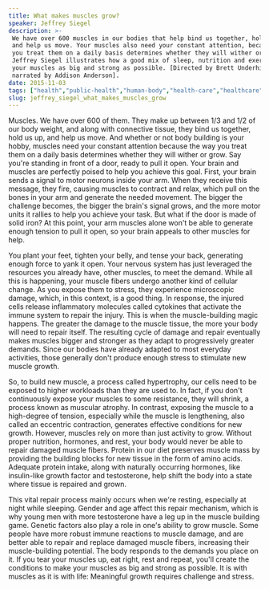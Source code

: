 ```yaml
---
title: What makes muscles grow?
speaker: Jeffrey Siegel
description: >-
 We have over 600 muscles in our bodies that help bind us together, hold us up,
 and help us move. Your muscles also need your constant attention, because the way
 you treat them on a daily basis determines whether they will wither or grow.
 Jeffrey Siegel illustrates how a good mix of sleep, nutrition and exercise keep
 your muscles as big and strong as possible. [Directed by Brett Underhill,
 narrated by Addison Anderson].
date: 2015-11-03
tags: ["health","public-health","human-body","health-care","healthcare","teded","animation","biology","physiology","exercise","science","food"]
slug: jeffrey_siegel_what_makes_muscles_grow
---
```


Muscles. We have over 600 of them. They make up between 1/3 and 1/2 of our body weight,
and along with connective tissue, they bind us together, hold us up, and help us move. And
whether or not body building is your hobby, muscles need your constant attention because
the way you treat them on a daily basis determines whether they will wither or grow. Say
you're standing in front of a door, ready to pull it open. Your brain and muscles are
perfectly poised to help you achieve this goal. First, your brain sends a signal to motor
neurons inside your arm. When they receive this message, they fire, causing muscles to
contract and relax, which pull on the bones in your arm and generate the needed movement.
The bigger the challenge becomes, the bigger the brain's signal grows, and the more motor
units it rallies to help you achieve your task. But what if the door is made of solid
iron? At this point, your arm muscles alone won't be able to generate enough tension to
pull it open, so your brain appeals to other muscles for help.

You plant your feet, tighten your belly, and tense your back, generating enough force to
yank it open. Your nervous system has just leveraged the resources you already have, other
muscles, to meet the demand. While all this is happening, your muscle fibers undergo 
another kind of cellular change. As you expose them to stress, they experience microscopic
damage, which, in this context, is a good thing. In response, the injured cells release
inflammatory molecules called cytokines that activate the immune system to repair the
injury. This is when the muscle-building magic happens. The greater the damage to the
muscle tissue, the more your body will need to repair itself. The resulting cycle of
damage and repair eventually makes muscles bigger and stronger as they adapt to
progressively greater demands. Since our bodies have already adapted to most everyday
activities, those generally don't produce enough stress to stimulate new muscle
growth.

So, to build new muscle, a process called hypertrophy, our cells need to be exposed to
higher workloads than they are used to. In fact, if you don't continuously expose your
muscles to some resistance, they will shrink, a process known as muscular atrophy. In
contrast, exposing the muscle to a high-degree of tension, especially while the muscle is
lengthening, also called an eccentric contraction, generates effective conditions for new
growth. However, muscles rely on more than just activity to grow. Without proper
nutrition, hormones, and rest, your body would never be able to repair damaged muscle
fibers. Protein in our diet preserves muscle mass by providing the building blocks for
new tissue in the form of amino acids. Adequate protein intake, along with naturally
occurring hormones, like insulin-like growth factor and testosterone, help shift the body
into a state where tissue is repaired and grown.

This vital repair process mainly occurs when we're resting, especially at night while
sleeping. Gender and age affect this repair mechanism, which is why young men with more
testosterone have a leg up in the muscle building game. Genetic factors also play a role
in one's ability to grow muscle. Some people have more robust immune reactions to muscle
damage, and are better able to repair and replace damaged muscle fibers, increasing their 
muscle-building potential. The body responds to the demands you place on it. If you tear
your muscles up, eat right, rest and repeat, you'll create the conditions to make your
muscles as big and strong as possible. It is with muscles as it is with life: Meaningful
growth requires challenge and stress.

<!--
ad_duration=0
event="TED-Ed"
external_start_time=0
intro_duration=0
is_subtitle_required="False"
is_talk_featured="False"
language="en"
language_swap="False"
native_language="en"
number_of_related_talks=6
number_of_speakers=1
number_of_subtitled_videos=0
number_of_tags=12
number_of_talk_download_languages=28
number_of_talk_more_resources=0
number_of_talk_recommendations=0
number_of_talks_take_actions=0
post_ad_duration=0
published_timestamp="2019-03-01 16:29:18"
recording_date="2015-11-03"
speaker_is_published=0
speaker_name="Jeffrey Siegel"
talk_name="What makes muscles grow?"
talks_tags=["health","public-health","human-body","health-care","healthcare","teded","animation","biology","physiology","exercise","science","food"]
url_photo_talk="https://s3.amazonaws.com/talkstar-photos/uploads/7cc6f743-d6b9-493d-955c-c3304830d635/71_How-do-muscles-grow.jpg"
url_webpage="https://www.ted.com/talks/jeffrey_siegel_what_makes_muscles_grow"
video_type_name="TED-Ed Original"
-->